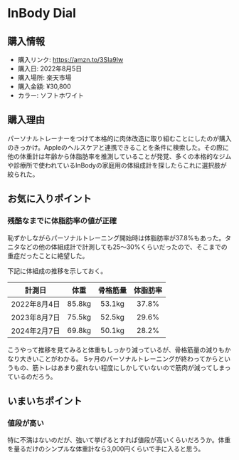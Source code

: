 # InBody Dial
## 購入情報
- 購入リンク: <https://amzn.to/3SIa9lw>
- 購入日: 2022年8月5日
- 購入場所: 楽天市場
- 購入金額: ¥30,800
- カラー: ソフトホワイト
## 購入理由
パーソナルトレーナーをつけて本格的に肉体改造に取り組むことにしたのが購入のきっかけ。Appleのヘルスケアと連携できることを条件に検索した。その際に他の体重計は年齢から体脂肪率を推測していることが発覚、多くの本格的なジムや診療所で使われているInBodyの家庭用の体組成計を探したらこれに選択肢が絞られた。

## お気に入りポイント
### 残酷なまでに体脂肪率の値が正確
恥ずかしながらパーソナルトレーニング開始時は体脂肪率が37.8%もあった。タニタなどの他の体組成計で計測しても25〜30%くらいだったので、そこまでの重症だったことに絶望した。

下記に体組成の推移を示しておく。

|計測日|体重|骨格筋量|体脂肪率|
| :---: | :---: | :---: | :---: |
|2022年8月4日|85.8kg|53.1kg|37.8%|
|2023年8月7日|75.5kg|52.5kg|29.6%|
|2024年2月7日|69.8kg|50.1kg|28.2%|

こうやって推移を見てみると体重もしっかり減っているが、骨格筋量の減りもかなり大きいことがわかる。
5ヶ月のパーソナルトレーニングが終わってからというもの、筋トレはあまり疲れない程度にしかしていないので筋肉が減ってしまっているのだろう。
## いまいちポイント
### 値段が高い
特に不満はないのだが、強いて挙げるとすれば値段が高いくらいだろうか。体重を量るだけのシンプルな体重計なら3,000円くらいで手に入ると思う。